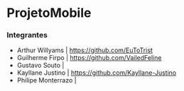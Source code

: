 # ProjetoMobile

### Integrantes 
- Arthur Willyams | https://github.com/EuToTrist
- Guilherme Firpo | https://github.com/VailedFeline
- Gustavo Souto |
- Kayllane Justino | https://github.com/Kayllane-Justino
- Philipe Monterrazo |
